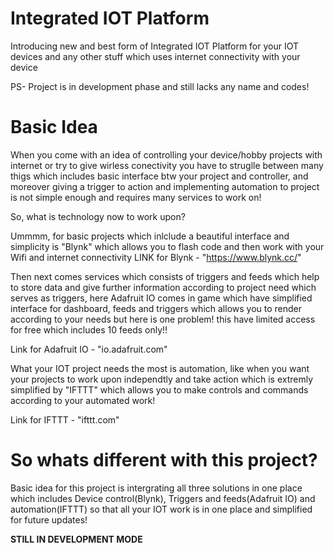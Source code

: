 # Integrated IOT Platform

Introducing new and best form of Integrated IOT Platform for your IOT devices and any other stuff which uses internet connectivity with your device

PS- Project is in development phase and still lacks any name and codes!

# Basic Idea

When you come with an idea of controlling your device/hobby projects with internet or try to give wirless conectivity you have to struglle between many thigs which includes basic interface btw your project and controller, and moreover giving a trigger to action and implementing automation to project is not simple enough and requires many services to work on!

So, what is technology now to work upon?

Ummmm, for basic projects which inlclude a beautiful interface and simplicity is "Blynk" which allows you to flash code and then work with your Wifi and internet connectivity 
LINK for Blynk - "https://www.blynk.cc/"

Then next comes services which consists of triggers and feeds which help to store data and give further information according to project need which serves as triggers, here Adafruit IO comes in game which have simplified interface for dashboard, feeds and triggers which allows you to render according to your needs but here is one problem! this have limited access for free which includes 10 feeds only!!

Link for Adafruit IO - "io.adafruit.com"

What your IOT project needs the most is automation, like when you want your projects to work upon independtly and take action which is extremly simplified by "IFTTT" which allows you to make controls and commands according to your automated work!

Link for IFTTT - "ifttt.com"

# So whats different with this project?

Basic idea for this project is intergrating all three solutions in one place which includes Device control(Blynk), Triggers and feeds(Adafruit IO) and automation(IFTTT) so that all your IOT work is in one place and simplified for future updates!

**STILL IN DEVELOPMENT MODE**
